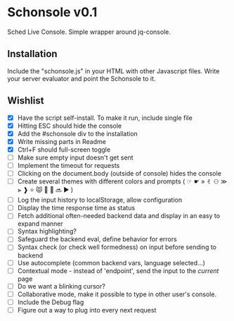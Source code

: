 # Schonsole v0.1
Sched Live Console. Simple wrapper around jq-console.



## Installation
Include the "schonsole.js" in your HTML with other Javascript files. Write your server evaluator and point the Schonsole to it.


## Wishlist
- [x] Have the script self-install. To make it run, include single file
- [x] Hitting ESC should hide the console
- [x] Add the #schonsole div to the installation
- [x] Write missing parts in Readme
- [x] Ctrl+F should full-screen toggle
- [ ] Make sure empty input doesn't get sent
- [ ] Implement the timeout for requests
- [ ] Clicking on the document.body (outside of console) hides the console
- [ ] Create several themes with different colors and prompts ( ☞ ☛ » ✌︎ ⚇ ≫ ⫸ ❱ ⭐️ 😾 💭 🎼 🔜 ► )
- [ ] Log the input history to localStorage, allow configuration
- [ ] Display the time response time as status
- [ ] Fetch additional often-needed backend data and display in an easy to expand manner
- [ ] Syntax highlighting?
- [ ] Safeguard the backend eval, define behavior for errors
- [ ] Syntax check (or check well formedness) on input before sending to backend
- [ ] Use autocomplete (common backend vars, language selected...)
- [ ] Contextual mode - instead of 'endpoint', send the input to the *current* page
- [ ] Do we want a blinking cursor?
- [ ] Collaborative mode, make it possible to type in other user's console.
- [ ] Include the Debug flag
- [ ] Figure out a way to plug into every next request